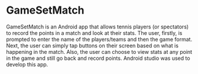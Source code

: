 # GameSetMatch
GameSetMatch is an Android app that allows tennis players (or spectators) to record the points in a match and look at their stats. The user, firstly, is prompted to enter the name of the players/teams and then the game format. Next, the user can simply tap buttons on their screen based on what is happening in the match. Also, the user can choose to view stats at any point in the game and still go back and record points.
Android studio was used to develop this app.
